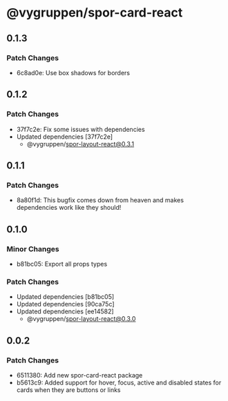 # @vygruppen/spor-card-react

## 0.1.3

### Patch Changes

- 6c8ad0e: Use box shadows for borders

## 0.1.2

### Patch Changes

- 37f7c2e: Fix some issues with dependencies
- Updated dependencies [37f7c2e]
  - @vygruppen/spor-layout-react@0.3.1

## 0.1.1

### Patch Changes

- 8a80f1d: This bugfix comes down from heaven and makes dependencies work like they should!

## 0.1.0

### Minor Changes

- b81bc05: Export all props types

### Patch Changes

- Updated dependencies [b81bc05]
- Updated dependencies [90ca75c]
- Updated dependencies [ee14582]
  - @vygruppen/spor-layout-react@0.3.0

## 0.0.2

### Patch Changes

- 6511380: Add new spor-card-react package
- b5613c9: Added support for hover, focus, active and disabled states for cards when they are buttons or links
